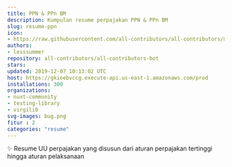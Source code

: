 ```yaml
---
title: PPN & PPn BM
description: Kumpulan resume perpajakan PPN & PPn BM
slug: resume-ppn
icon:
- https://raw.githubusercontent.com/all-contributors/all-contributors/master/docs/assets/bot-usage.png
authors:
- lesssummer
repository: all-contributors/all-contributors-bot
stars: 
updated: 2019-12-07 10:13:02 UTC
host: https://gkioebvccg.execute-api.us-east-1.amazonaws.com/prod
installations: 300
organizations:
- nuxt-community
- testing-library
- virgili0
svg-images: bug.png
fitur : 2
categories: "resume"
---
```


✨ Resume UU perpajakan yang disusun dari aturan perpajakan tertinggi hingga aturan pelaksanaan